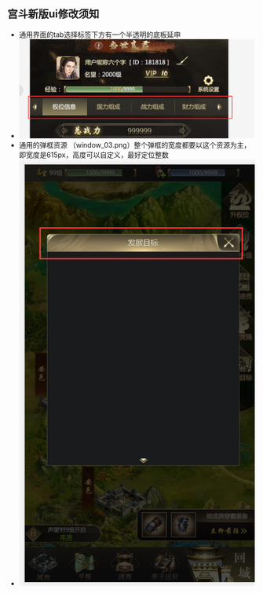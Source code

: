 宫斗新版ui修改须知
------------

- 通用界面的tab选择标签下方有一个半透明的底板延申
- ![pic1](TIM截图20191014142744.png)
- 通用的弹框资源 （window_03.png）整个弹框的宽度都要以这个资源为主，即宽度是615px，高度可以自定义，最好定位整数
- ![pic2](TIM截图20191021160859.png)
